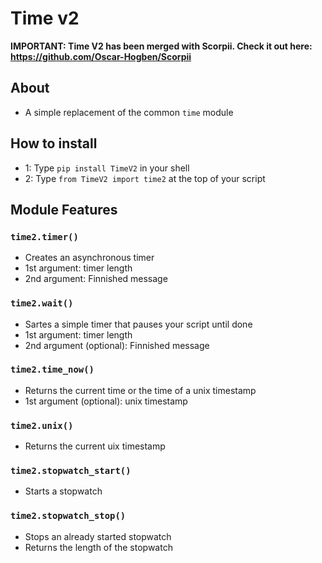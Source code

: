# Time v2
**IMPORTANT: Time V2 has been merged with Scorpii. Check it out here: https://github.com/Oscar-Hogben/Scorpii**
## About
* A simple replacement of the common `time` module
## How to install
* 1: Type `pip install TimeV2` in your shell
* 2: Type `from TimeV2 import time2` at the top of your script
## Module Features
### `time2.timer()`
* Creates an asynchronous timer
* 1st argument: timer length
* 2nd argument: Finnished message
### `time2.wait()`
* Sartes a simple timer that pauses your script until done
* 1st argument: timer length
* 2nd argument (optional): Finnished message
### `time2.time_now()`
* Returns the current time or the time of a unix timestamp
* 1st argument (optional): unix timestamp
### `time2.unix()`
* Returns the current uix timestamp
### `time2.stopwatch_start()`
* Starts a stopwatch
### `time2.stopwatch_stop()`
* Stops an already started stopwatch
* Returns the length of the stopwatch
